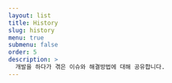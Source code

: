```yaml
---
layout: list
title: History
slug: history
menu: true
submenu: false
order: 5
description: >
  개발을 하다가 겪은 이슈와 해결방법에 대해 공유합니다.
---
```

